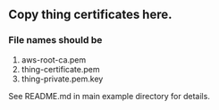 Copy thing certificates here.
---
### File names should be
1. aws-root-ca.pem
2. thing-certificate.pem
3. thing-private.pem.key

See README.md in main example directory for details.
